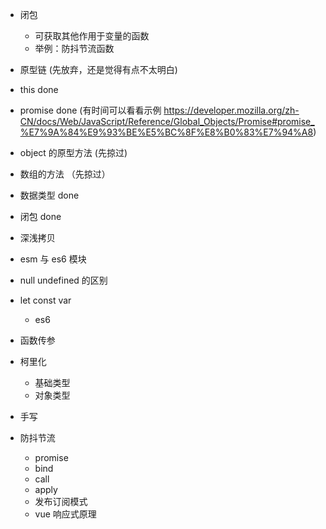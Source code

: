 - 闭包
  - 可获取其他作用于变量的函数
  - 举例：防抖节流函数
- 原型链 (先放弃，还是觉得有点不太明白)
- this done
- promise done (有时间可以看看示例 https://developer.mozilla.org/zh-CN/docs/Web/JavaScript/Reference/Global_Objects/Promise#promise_%E7%9A%84%E9%93%BE%E5%BC%8F%E8%B0%83%E7%94%A8)
- object 的原型方法 (先掠过)
- 数组的方法 （先掠过）
- 数据类型 done
- 闭包 done
- 深浅拷贝 
- esm 与 es6 模块
- null undefined 的区别
- let const var
  - es6
- 函数传参
- 柯里化

  - 基础类型
  - 对象类型

- 手写
- 防抖节流
  - promise
  - bind
  - call
  - apply
  - 发布订阅模式
  - vue 响应式原理
